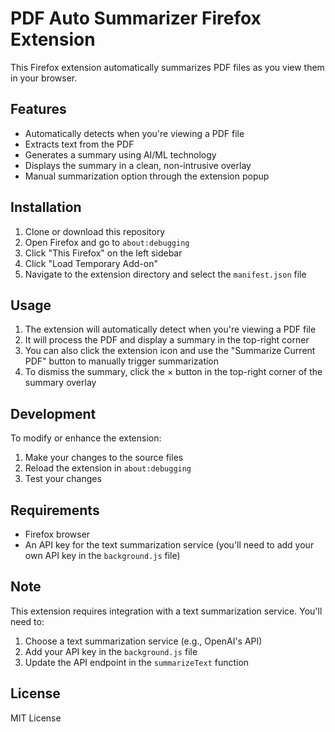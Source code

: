 # PDF Auto Summarizer Firefox Extension

This Firefox extension automatically summarizes PDF files as you view them in your browser.

## Features

- Automatically detects when you're viewing a PDF file
- Extracts text from the PDF
- Generates a summary using AI/ML technology
- Displays the summary in a clean, non-intrusive overlay
- Manual summarization option through the extension popup

## Installation

1. Clone or download this repository
2. Open Firefox and go to `about:debugging`
3. Click "This Firefox" on the left sidebar
4. Click "Load Temporary Add-on"
5. Navigate to the extension directory and select the `manifest.json` file

## Usage

1. The extension will automatically detect when you're viewing a PDF file
2. It will process the PDF and display a summary in the top-right corner
3. You can also click the extension icon and use the "Summarize Current PDF" button to manually trigger summarization
4. To dismiss the summary, click the × button in the top-right corner of the summary overlay

## Development

To modify or enhance the extension:

1. Make your changes to the source files
2. Reload the extension in `about:debugging`
3. Test your changes

## Requirements

- Firefox browser
- An API key for the text summarization service (you'll need to add your own API key in the `background.js` file)

## Note

This extension requires integration with a text summarization service. You'll need to:

1. Choose a text summarization service (e.g., OpenAI's API)
2. Add your API key in the `background.js` file
3. Update the API endpoint in the `summarizeText` function

## License

MIT License
